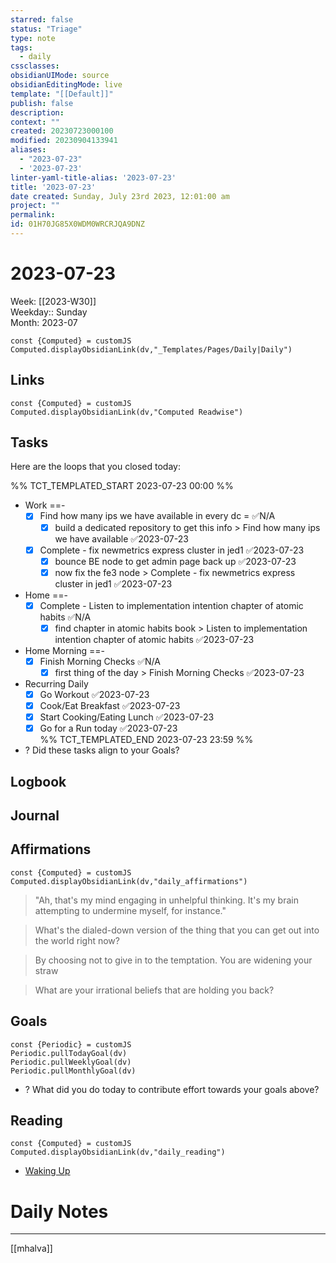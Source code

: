 ```yaml
---
starred: false
status: "Triage"
type: note
tags:
  - daily
cssclasses: 
obsidianUIMode: source
obsidianEditingMode: live
template: "[[Default]]"
publish: false
description: 
context: ""
created: 20230723000100
modified: 20230904133941
aliases:
  - "2023-07-23"
  - '2023-07-23'
linter-yaml-title-alias: '2023-07-23'
title: '2023-07-23'
date created: Sunday, July 23rd 2023, 12:01:00 am
project: ""
permalink: 
id: 01H70JG85X0WDM0WRCRJQA9DNZ
---
```


# 2023-07-23

Week: [[2023-W30]]  
Weekday:: Sunday  
Month: 2023-07

```dataviewjs
const {Computed} = customJS
Computed.displayObsidianLink(dv,"_Templates/Pages/Daily|Daily")
```

## Links

```dataviewjs
const {Computed} = customJS
Computed.displayObsidianLink(dv,"Computed Readwise")
```

## Tasks

Here are the loops that you closed today:

%% TCT_TEMPLATED_START 2023-07-23 00:00 %%
* Work ==-
    - [x] Find how many ips we have available in every dc = ✅N/A
        - [x] build a dedicated repository to get this info > Find how many ips we have available ✅2023-07-23
    - [x] Complete - fix newmetrics express cluster in jed1 ✅2023-07-23
        - [x] bounce BE node to get admin page back up ✅2023-07-23
        - [x] now fix the fe3 node > Complete - fix newmetrics express cluster in jed1 ✅2023-07-23
* Home ==-
    - [x] Complete - Listen to implementation intention chapter of atomic habits ✅N/A
        - [x] find chapter in atomic habits book > Listen to implementation intention chapter of atomic habits ✅2023-07-23
* Home Morning ==-
    - [x] Finish Morning Checks ✅N/A
        - [x] first thing of the day > Finish Morning Checks ✅2023-07-23
* Recurring Daily
    - [x] Go Workout ✅2023-07-23
    - [x] Cook/Eat Breakfast ✅2023-07-23
    - [x] Start Cooking/Eating Lunch ✅2023-07-23
    - [x] Go for a Run today ✅2023-07-23  
%% TCT_TEMPLATED_END 2023-07-23 23:59 %%
* ? Did these tasks align to your Goals?

## Logbook

## Journal

## Affirmations

```dataviewjs
const {Computed} = customJS
Computed.displayObsidianLink(dv,"daily_affirmations")
```

> "Ah, that's my mind engaging in unhelpful thinking. It's my brain attempting to undermine myself, for instance."

> What's the dialed-down version of the thing that you can get out into the world right now?

> By choosing not to give in to the temptation. You are widening your straw

> What are your irrational beliefs that are holding you back?

## Goals

```dataviewjs
const {Periodic} = customJS
Periodic.pullTodayGoal(dv)
Periodic.pullWeeklyGoal(dv)
Periodic.pullMonthlyGoal(dv)
```
* ? What did you do today to contribute effort towards your goals above?

## Reading

```dataviewjs
const {Computed} = customJS
Computed.displayObsidianLink(dv,"daily_reading")
```
* [Waking Up]( https://read.readwise.io/read/01gjr2j724698ts9z7mbyxz63z)

# Daily Notes


---
[[mhalva]]
